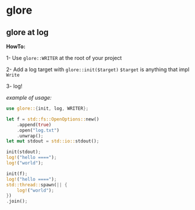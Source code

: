 # glore

## glore at log

**HowTo:**

1- Use `glore::WRITER` at the root of your project

2- Add a log target with `glore::init($target)` `$target` is anything that impl `Write`

3- log!

*example of usage:*

```rust
use glore::{init, log, WRITER};

let f = std::fs::OpenOptions::new()
	.append(true)
	.open("log.txt")
	.unwrap();
let mut stdout = std::io::stdout();

init(stdout);
log!("hello ====");
log!("world");

init(f);
log!("hello ====");
std::thread::spawn(|| {
	log!("world");
})
.join();
```

